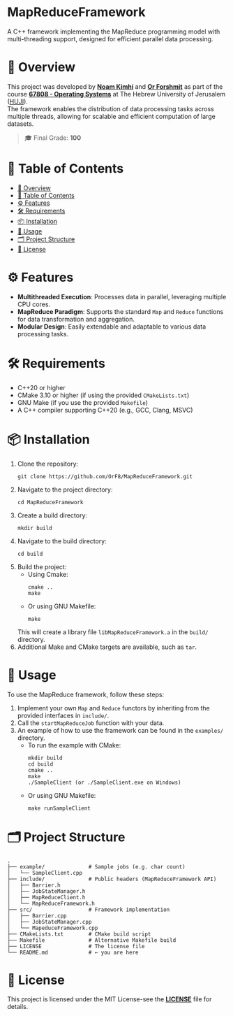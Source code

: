 # MapReduceFramework
A C++ framework implementing the MapReduce programming model with multi-threading support,
designed for efficient parallel data processing.

# 📘 Overview
This project was developed by [**Noam Kimhi**](https://github.com/noam-kimhi) and [**Or Forshmit**](https://github.com/OrF8) as part of the course
[**67808 - Operating Systems**](https://shnaton.huji.ac.il/index.php/NewSyl/67808/2/2025/) at
The Hebrew University of Jerusalem ([HUJI](https://en.huji.ac.il/)).\
The framework enables the distribution of data processing tasks across multiple threads,
allowing for scalable and efficient computation of large datasets.
> 🎓 Final Grade: **100**
 
# 🧾 Table of Contents
- [📘 Overview](https://github.com/OrF8/MapReduceFramework?tab=readme-ov-file#-Overview)
- [🧾 Table of Contents](https://github.com/OrF8/MapReduceFramework?tab=readme-ov-file#-Table-of-Contents)
- [⚙️ Features](https://github.com/OrF8/MapReduceFramework?tab=readme-ov-file#%EF%B8%8F-features)
- [🛠️ Requirements](https://github.com/OrF8/MapReduceFramework?tab=readme-ov-file#%EF%B8%8F-requirements)
- [📦 Installation](https://github.com/OrF8/MapReduceFramework?tab=readme-ov-file#-installation)
- [🚀 Usage](https://github.com/OrF8/MapReduceFramework?tab=readme-ov-file#-usage)
- [🗂️ Project Structure](https://github.com/OrF8/MapReduceFramework?tab=readme-ov-file#%EF%B8%8F-project-structure)
- [📄 License](https://github.com/OrF8/MapReduceFramework?tab=readme-ov-file#-license)

# ⚙️ Features
- **Multithreaded Execution**: Processes data in parallel, leveraging multiple CPU cores.
- **MapReduce Paradigm**: Supports the standard `Map` and `Reduce` functions for data transformation and aggregation.
- **Modular Design**: Easily extendable and adaptable to various data processing tasks.

# 🛠️ Requirements
- C++20 or higher
- CMake 3.10 or higher (if using the provided `CMakeLists.txt`)
- GNU Make (if you use the provided `Makefile`)
- A C++ compiler supporting C++20 (e.g., GCC, Clang, MSVC)

# 📦 Installation
1. Clone the repository:
    ```
    git clone https://github.com/OrF8/MapReduceFramework.git
   ```
2. Navigate to the project directory:
   ```
   cd MapReduceFramework
   ```
3. Create a build directory:
    ```
    mkdir build
    ```
4. Navigate to the build directory:
    ```
    cd build
    ```
5. Build the project:
   - Using Cmake:
     ```
     cmake ..
     make
     ```
   - Or using GNU Makefile:
     ```
     make
     ```
   This will create a library file `libMapReduceFramework.a` in the `build/` directory.
6. Additional Make and CMake targets are available, such as `tar`.

# 🚀 Usage
To use the MapReduce framework, follow these steps:
1. Implement your own `Map` and `Reduce` functors by inheriting from the provided interfaces in `include/`.
2. Call the `startMapReduceJob` function with your data.
3. An example of how to use the framework can be found in the `examples/` directory.
   - To run the example with CMake:
     ```
     mkdir build
     cd build
     cmake ..
     make
     ./SampleClient (or ./SampleClient.exe on Windows)
     ```
   - Or using GNU Makefile:
     ```
     make runSampleClient
     ```
     
# 🗂️ Project Structure
  ```
  .
  ├── example/              # Sample jobs (e.g. char count)
  │   └── SampleClient.cpp
  ├── include/              # Public headers (MapReduceFramework API)
  │   ├── Barrier.h
  │   ├── JobStateManager.h
  │   ├── MapReduceClient.h
  │   └── MapReduceFramework.h
  ├── src/                  # Framework implementation
  │   ├── Barrier.cpp
  │   ├── JobStateManager.cpp
  │   └── MapeduceFramework.cpp
  ├── CMakeLists.txt        # CMake build script
  ├── Makefile              # Alternative Makefile build
  ├── LICENSE               # The license file
  └── README.md             # ← you are here
  ```

# 📄 License
This project is licensed under the MIT License-see the [**LICENSE**](https://github.com/OrF8/MapReduceFramework/blob/main/LICENSE) file for details.
